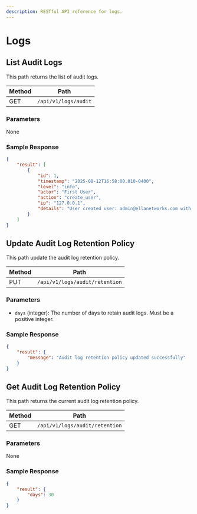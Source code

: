 ```yaml
---
description: RESTful API reference for logs.
---
```


# Logs

## List Audit Logs

This path returns the list of audit logs.

| Method | Path                    |
| ------ | ----------------------- |
| GET    | `/api/v1/logs/audit` |

### Parameters

None

### Sample Response

```json
{
    "result": [
        {
            "id": 1,
            "timestamp": "2025-08-12T16:58:00.810-0400",
            "level": "info",
            "actor": "First User",
            "action": "create_user",
            "ip": "127.0.0.1",
            "details": "User created user: admin@ellanetworks.com with role: 1"
        }
    ]
}
```

## Update Audit Log Retention Policy

This path update the audit log retention policy.

| Method | Path                           |
| ------ | ------------------------------ |
| PUT    | `/api/v1/logs/audit/retention` |

### Parameters

- `days` (integer): The number of days to retain audit logs. Must be a positive integer.

### Sample Response

```json
{
    "result": {
        "message": "Audit log retention policy updated successfully"
    }
}
```

## Get Audit Log Retention Policy

This path returns the current audit log retention policy.

| Method | Path                           |
| ------ | ------------------------------ |
| GET    | `/api/v1/logs/audit/retention` |

### Parameters

None

### Sample Response

```json
{
    "result": {
        "days": 30
    }
}
```
